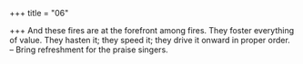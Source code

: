 +++
title = "06"

+++
And these fires are at the forefront among fires. They foster everything  of value.
They hasten it; they speed it; they drive it onward in proper order.
– Bring refreshment for the praise singers.